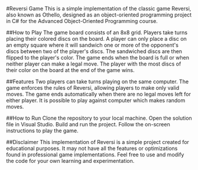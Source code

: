 #Reversi Game
This is a simple implementation of the classic game Reversi, also known as Othello, designed as an object-oriented programming project in C# for the Advanced Object-Oriented Programming course.

##How to Play
The game board consists of an 8x8 grid.
Players take turns placing their colored discs on the board.
A player can only place a disc on an empty square where it will sandwich one or more of the opponent's discs between two of the player's discs. The sandwiched discs are then flipped to the player's color.
The game ends when the board is full or when neither player can make a legal move.
The player with the most discs of their color on the board at the end of the game wins.

##Features
Two players can take turns playing on the same computer.
The game enforces the rules of Reversi, allowing players to make only valid moves.
The game ends automatically when there are no legal moves left for either player.
It is possible to play against computer which makes random moves.

##How to Run
Clone the repository to your local machine.
Open the solution file in Visual Studio.
Build and run the project.
Follow the on-screen instructions to play the game.

##Disclaimer
This implementation of Reversi is a simple project created for educational purposes. It may not have all the features or optimizations found in professional game implementations. Feel free to use and modify the code for your own learning and experimentation.
